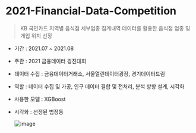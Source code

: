 # 2021-Financial-Data-Competition
> KB 국민카드 지역별 음식점 세부업종 집계내역 데이터를 활용한 음식점 업종 및 개업 위치 선정

* 기간 : 2021.07 ~ 2021.08
* 주관 : 2021 금융데이터 경진대회
* 데이터 수집 : 금융데이터거래소, 서울열린데이터광장, 경기데이터드림
* 역할 : 데이터 수집 및 가공, 인구 데이터 결합 및 전처리, 분석 방향 설계, 시각화
* 사용한 모델 : XGBoost
* 시각화 : 선정된 법정동
  
  ![image](https://github.com/qw-4735/2021-Financial-Data-Competition/assets/78010864/bb1029ae-1849-445e-b455-1e4751523244)
 
